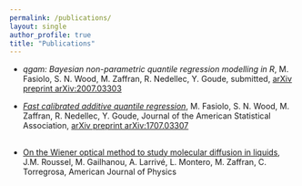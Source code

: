 ```yaml
---
permalink: /publications/
layout: single
author_profile: true
title: "Publications"
---
```


- *qgam: Bayesian non-parametric quantile regression modelling in R*, M. Fasiolo, S. N. Wood, M. Zaffran, R. Nedellec, Y. Goude, submitted, [arXiv preprint arXiv:2007.03303](https://arxiv.org/pdf/2007.03303.pdf)

- [*Fast calibrated additive quantile regression*](https://amstat.tandfonline.com/doi/abs/10.1080/01621459.2020.1725521), M. Fasiolo, S. N. Wood, M. Zaffran, R. Nedellec, Y. Goude, Journal of the American Statistical Association, [arXiv preprint arXiv:1707.03307](https://arxiv.org/pdf/1707.03307.pdf)

##

- [On the Wiener optical method to study molecular diffusion in liquids](https://aapt.scitation.org/doi/abs/10.1119/10.0001448), J.M. Roussel, M. Gailhanou, A. Larrivé, L. Montero, M. Zaffran, C. Torregrosa, American Journal of Physics
